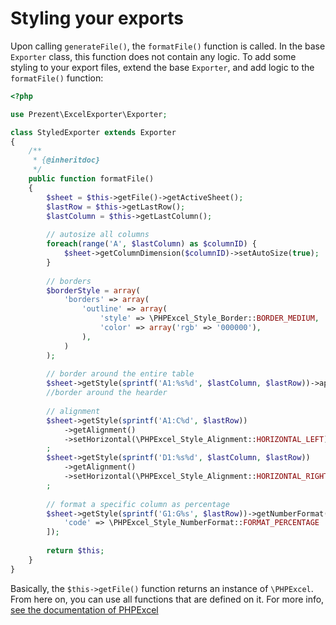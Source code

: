 # Styling your exports

Upon calling `generateFile()`, the `formatFile()` function is called. In the base `Exporter` class, this function does not contain any logic.
To add some styling to your export files, extend the base `Exporter`, and add logic to the `formatFile()` function:

```php
<?php

use Prezent\ExcelExporter\Exporter;

class StyledExporter extends Exporter
{
    /**
     * {@inheritdoc}
     */
    public function formatFile()
    {
        $sheet = $this->getFile()->getActiveSheet();
        $lastRow = $this->getLastRow();
        $lastColumn = $this->getLastColumn();
    
        // autosize all columns
        foreach(range('A', $lastColumn) as $columnID) {
            $sheet->getColumnDimension($columnID)->setAutoSize(true);
        }
    
        // borders
        $borderStyle = array(
            'borders' => array(
                'outline' => array(
                    'style' => \PHPExcel_Style_Border::BORDER_MEDIUM,
                    'color' => array('rgb' => '000000'),
                ),
            )
        );
    
        // border around the entire table
        $sheet->getStyle(sprintf('A1:%s%d', $lastColumn, $lastRow))->applyFromArray($borderStyle);
        //border around the hearder
    
        // alignment
        $sheet->getStyle(sprintf('A1:C%d', $lastRow))
            ->getAlignment()
            ->setHorizontal(\PHPExcel_Style_Alignment::HORIZONTAL_LEFT)
        ;
        $sheet->getStyle(sprintf('D1:%s%d', $lastColumn, $lastRow))
            ->getAlignment()
            ->setHorizontal(\PHPExcel_Style_Alignment::HORIZONTAL_RIGHT)
        ;
    
        // format a specific column as percentage
        $sheet->getStyle(sprintf('G1:G%s', $lastRow))->getNumberFormat()->applyFromArray([
            'code' => \PHPExcel_Style_NumberFormat::FORMAT_PERCENTAGE
        ]);
    
        return $this;
    }
}
```

Basically, the  `$this->getFile()` function returns an instance of `\PHPExcel`. From here on, you can use all functions that are defined on it.
For more info, [see the documentation of PHPExcel](https://github.com/PHPOffice/PHPExcel/tree/1.8/Documentation)

